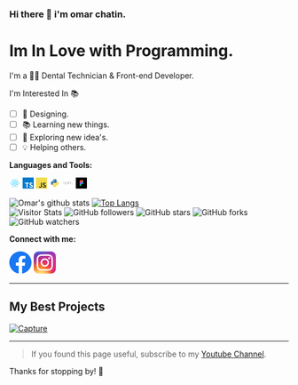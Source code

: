 ### Hi there 👋 i'm omar chatin.

# Im In Love with Programming.

I'm a 👨‍💻 Dental Technician & Front-end Developer.

I'm Interested In 📚 
- [ ] 🎨 Designing.
- [ ] 📚 Learning new things.
- [ ] 🚀 Exploring new idea's.
- [ ] 💡 Helping others.

**Languages and Tools:**  

<code><img height="20" src="https://raw.githubusercontent.com/github/explore/80688e429a7d4ef2fca1e82350fe8e3517d3494d/topics/react/react.png"></code>
<code><img height="20" src="https://raw.githubusercontent.com/github/explore/80688e429a7d4ef2fca1e82350fe8e3517d3494d/topics/typescript/typescript.png"></code>
<code><img height="20" src="https://raw.githubusercontent.com/github/explore/80688e429a7d4ef2fca1e82350fe8e3517d3494d/topics/javascript/javascript.png"></code>
<code><img height="20" src="https://raw.githubusercontent.com/github/explore/80688e429a7d4ef2fca1e82350fe8e3517d3494d/topics/python/python.png"></code>
<code><img height="20" src="https://raw.githubusercontent.com/github/explore/28b02bbc9ad9f7a503c43775aebeb515dc2da5fc/topics/nextjs/nextjs.png"></code>
<code><img height="20" src="https://raw.githubusercontent.com/github/explore/05d0f0dfceafd861bdf2b53559399dae7b2e2d8b/topics/figma/figma.png"></code>

![Omar's github stats](https://github-readme-stats.vercel.app/api?username=omer-os&show_icons=true&theme=tokyonight)
[![Top Langs](https://github-readme-stats.vercel.app/api/top-langs/?username=omer-os&layout=compact)](https://github.com/anuraghazra/github-readme-stats)
<br />
![Visitor Stats](https://visitor-badge.laobi.icu/badge?page_id=omer-os.github.io)
![GitHub followers](https://img.shields.io/github/followers/omer-os?label=Follow&style=social)
![GitHub stars](https://img.shields.io/github/stars/omer-os/omer-os?style=social)
![GitHub forks](https://img.shields.io/github/forks/omer-os/omer-os?style=social)
![GitHub watchers](https://img.shields.io/github/watchers/omer-os/omer-os?style=social)

**Connect with me:**

<a href="https://www.facebook.com/omer.chetin.5"><img src="https://raw.githubusercontent.com/github/explore/9adcff6afda303fb7fcead92954bad819fa7a4bd/topics/facebook/facebook.png" width="40"></a>
<a href="https://www.instagram.com/omar.chatin/"><img src="https://raw.githubusercontent.com/github/explore/06c46459e7947c8a25f72798af696d66e202ac39/topics/instagram/instagram.png" width="40"></a>

---

## My Best Projects

<a href="https://meloproduction.vercel.app/"><img width="400" alt="Capture" src="https://user-images.githubusercontent.com/66512898/168011845-614d1293-c81c-48b1-aa2b-f17aa8b07392.PNG" /></a>

---

> If you found this page useful, subscribe to my [Youtube Channel](https://www.youtube.com/channel/UCYkIo0fJZ2a56Z9CvO8I0jA).

Thanks for stopping by! 🤗
